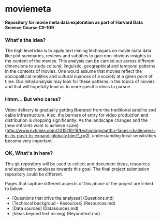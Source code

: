 # moviemeta
**Repository for movie meta data exploration as part of Harvard Data Science Course CS-109**  

### What's the idea?

The high level idea is to apply text mining techniques on movie mata data like plot summaries, reviews and subtitles to gain non-obvious insights to the content of the movies. This analysis can be carried out across different dimensions to study cultural, linguistic, geographical and temporal patterns in the contents of movies. One would assume that movies reflect the sociopolitical realities and cultural nuances of a society at a given point of time. Our initial analysis may look for these patterns in the topics of movies and that will hopefully lead us to more specific ideas to pursue.

### Hmm... But who cares?

Video delivery is gradually getting liberated from the traditional satellite and cable infrastructure. Also, the barriers of entry for video production and distribution is dropping significantly. As the landscape changes and the [new entrants want to achieve scale] (http://www.nytimes.com/2015/10/19/technology/netflix-faces-challengers-in-its-push-to-expand-globally.html?_r=0), understanding local sensitivities become very important. 

### OK, What's in here?

This git repository will be used to collect and document ideas, resources and exploratory analyses towards this goal. The final project submission repository could be different.

Pages that capture different aspects of this phase of the project are linked to below:  
* [Questions that drive the analyses] (Questions.md)
* [Technical backgroud - Resources] (Resources.md)
* [Data sources] (Datasources.md)
* [Ideas beyond text mining] (Beyondtext.md)

